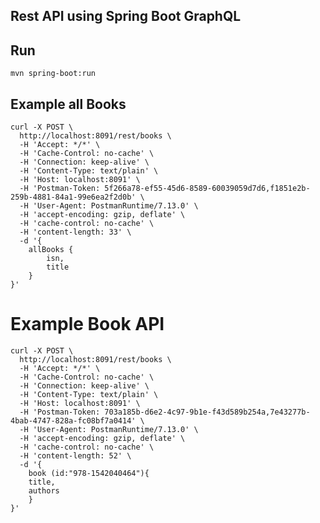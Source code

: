 ## Rest API using Spring Boot GraphQL

## Run
    mvn spring-boot:run

## Example all Books
    curl -X POST \
      http://localhost:8091/rest/books \
      -H 'Accept: */*' \
      -H 'Cache-Control: no-cache' \
      -H 'Connection: keep-alive' \
      -H 'Content-Type: text/plain' \
      -H 'Host: localhost:8091' \
      -H 'Postman-Token: 5f266a78-ef55-45d6-8589-60039059d7d6,f1851e2b-259b-4881-84a1-99e6ea2f2d0b' \
      -H 'User-Agent: PostmanRuntime/7.13.0' \
      -H 'accept-encoding: gzip, deflate' \
      -H 'cache-control: no-cache' \
      -H 'content-length: 33' \
      -d '{
    	allBooks {
    		isn,
    		title
    	}
    }'

# Example Book API
    curl -X POST \
      http://localhost:8091/rest/books \
      -H 'Accept: */*' \
      -H 'Cache-Control: no-cache' \
      -H 'Connection: keep-alive' \
      -H 'Content-Type: text/plain' \
      -H 'Host: localhost:8091' \
      -H 'Postman-Token: 703a185b-d6e2-4c97-9b1e-f43d589b254a,7e43277b-4bab-4747-828a-fc08bf7a0414' \
      -H 'User-Agent: PostmanRuntime/7.13.0' \
      -H 'accept-encoding: gzip, deflate' \
      -H 'cache-control: no-cache' \
      -H 'content-length: 52' \
      -d '{
    	book (id:"978-1542040464"){
    	title,
    	authors
    	}
    }'
